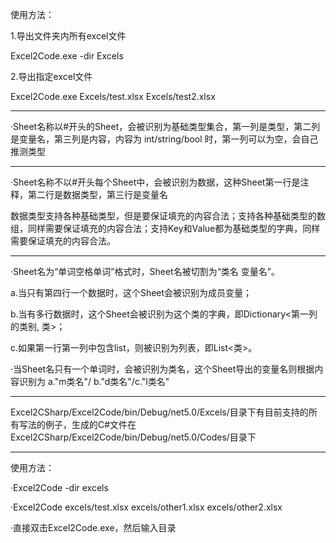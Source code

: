 使用方法：

1.导出文件夹内所有excel文件

  Excel2Code.exe -dir Excels
  
2.导出指定excel文件

  Excel2Code.exe Excels/test.xlsx Excels/test2.xlsx
  
------------------
·Sheet名称以#开头的Sheet，会被识别为基础类型集合，第一列是类型，第二列是变量名，第三列是内容，内容为 int/string/bool 时，第一列可以为空，会自己推测类型

------------------
·Sheet名称不以#开头每个Sheet中，会被识别为数据，这种Sheet第一行是注释，第二行是数据类型，第三行是变量名

数据类型支持各种基础类型，但是要保证填充的内容合法；支持各种基础类型的数组，同样需要保证填充的内容合法；支持Key和Value都为基础类型的字典，同样需要保证填充的内容合法。

------------------

·Sheet名为“单词空格单词”格式时，Sheet名被切割为“类名 变量名”。

a.当只有第四行一个数据时，这个Sheet会被识别为成员变量；

b.当有多行数据时，这个Sheet会被识别为这个类的字典，即Dictionary<第一列的类别, 类>；

c.如果第一行第一列中包含list，则被识别为列表，即List<类>。

·当Sheet名只有一个单词时，会被识别为类名，这个Sheet导出的变量名则根据内容识别为 a."m类名"/ b."d类名"/c."l类名"

------------------
Excel2CSharp/Excel2Code/bin/Debug/net5.0/Excels/目录下有目前支持的所有写法的例子，生成的C#文件在Excel2CSharp/Excel2Code/bin/Debug/net5.0/Codes/目录下

------------------
使用方法：

·Excel2Code -dir excels

·Excel2Code excels/test.xlsx excels/other1.xlsx  excels/other2.xlsx 

·直接双击Excel2Code.exe，然后输入目录

